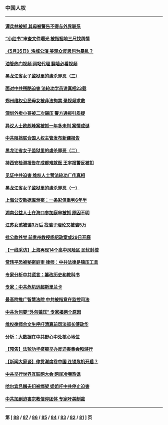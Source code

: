### 中国人权
---
#### [谭兵林被抓 其母被警告不得与外界联系](../../pages/ncid278/n13785964.md?07220045) 
#### [“小红书”审查文件曝光 被指掘地三尺找舆情](../../pages/ncid278/n13785746.md?07220045) 
#### [《5月35日》洛城公演 美观众反思何为暴乱？](../../pages/ncid278/n13785743.md?07220045) 
#### [油管热门视频 网站代理 翻墙必看视频](http://209.222.30.114:81/youtube.html?07220045)
#### [黑龙江省女子监狱里的虐杀罪恶（三）](../../pages/ncid278/n13784732.md?07220045) 
#### [面对中共残酷迫害 法轮功学员讲真相23载](../../pages/ncid278/n13785367.md?07220045) 
#### [郑州维权公民母女被非法拘禁 录视频求救](../../pages/ncid278/n13785440.md?07220045) 
#### [深圳外卖小哥被二次碾压 警方通报引质疑](../../pages/ncid278/n13785234.md?07220045) 
#### [异议人士欧彪峰案被抓一年多未判 案情成谜](../../pages/ncid278/n13785054.md?07220045) 
#### [中共阻挡联合国人权主管发布新疆报告](../../pages/ncid278/n13784940.md?07220045) 
#### [黑龙江省女子监狱里的虐杀罪恶（二）](../../pages/ncid278/n13783691.md?07220045) 
#### [持西安检测报告在成都难就医 王宇报警反被扣](../../pages/ncid278/n13784058.md?07220045) 
#### [见证中共迫害 维权人士赞法轮功广传真相](../../pages/ncid278/n13783984.md?07220045) 
#### [黑龙江省女子监狱里的虐杀罪恶（一）](../../pages/ncid278/n13780871.md?07220045) 
#### [上海公安数据库泄密：一条彩信重判6年半](../../pages/ncid278/n13781753.md?07220045) 
#### [湖南公益人士在海口参加庭审被抓 原因不明](../../pages/ncid278/n13783643.md?07220045) 
#### [江苏女孩被骗3万后 找骗子理论又被骗5万](../../pages/ncid278/n13783623.md?07220045) 
#### [批公款养党 前贵州教授杨绍政案或29日开庭](../../pages/ncid278/n13782827.md?07220045) 
#### [【一线采访】上海再现14个高中风险区 民忧封控](../../pages/ncid278/n13782770.md?07220045) 
#### [常玮平恐被秘密庭审 律师：中共法律是镇压工具](../../pages/ncid278/n13782253.md?07220045) 
#### [专家分析中共谎言：纂改历史和教科书](../../pages/ncid278/n13781542.md?07220045) 
#### [专家：中共危机远超斯里兰卡](../../pages/ncid278/n13782248.md?07220045) 
#### [最高院推广智慧法院 中共被指意在监控司法](../../pages/ncid278/n13781949.md?07220045) 
#### [中共为何要“外包镇压” 专家揭两个原因](../../pages/ncid278/n13781906.md?07220045) 
#### [维权律师余文生呼吁清算前司法部长傅政华](../../pages/ncid278/n13781829.md?07220045) 
#### [分析：大数据在中共野心中处核心地位](../../pages/ncid278/n13781736.md?07220045) 
#### [【预告】法轮功华盛顿举办反迫害集会和游行](../../pages/ncid278/n13781661.md?07220045) 
#### [【新闻大家谈】停贷潮席卷中国 连锁危机开启？](../../pages/ncid278/n13781582.md?07220045) 
#### [中共举行世界互联网大会 网民冷嘲热讽](../../pages/ncid278/n13780577.md?07220045) 
#### [哈尔宾吕巍夫妇被绑架 姐姐吁中共停止迫害](../../pages/ncid278/n13780481.md?07220045) 
#### [中共加剧迫害宗教信仰团体 专家吁美制裁](../../pages/ncid278/n13780252.md?07220045) 

---
#### 第 [ [88](./88.md?07220045) / [87](./87.md?07220045) / [86](./86.md?07220045) / [85](./85.md?07220045) / [84](./84.md?07220045) / [83](./83.md?07220045) / [82](./82.md?07220045) / [81](./81.md?07220045) ] 页
